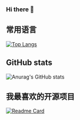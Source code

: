 ### Hi there 👋

<!--
**chenjing185/chenjing185** is a ✨ _special_ ✨ repository because its `README.md` (this file) appears on your GitHub profile.

Here are some ideas to get you started:

- 🔭 I’m currently working on ...
- 🌱 I’m currently learning ...
- 👯 I’m looking to collaborate on ...
- 🤔 I’m looking for help with ...
- 💬 Ask me about ...
- 📫 How to reach me: ...
- 😄 Pronouns: ...
- ⚡ Fun fact: ...
-->
## 常用语言
[![Top Langs](https://github-readme-stats.vercel.app/api/top-langs/?username=chenjing185&layout=compact&&theme=merko&langs_count=15)](https://github.com/anuraghazra/github-readme-stats)

## GitHub stats
![Anurag's GitHub stats](https://github-readme-stats.vercel.app/api?username=chenjing185&show_icons=true&theme=radical)

## 我最喜欢的开源项目
[![Readme Card](https://github-readme-stats.vercel.app/api/pin/?username=chenjing185&theme=tokyonight&repo=hexo-theme-yun)](https://github.com/anuraghazra/github-readme-stats)
